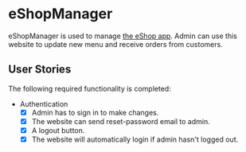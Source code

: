 # eShopManager

eShopManager is used to manage [the eShop app](https://github.com/truongdd03/eShop). Admin can use this website to update new menu and receive orders from customers.

## User Stories

The following required functionality is completed:

* Authentication
  - [x] Admin has to sign in to make changes.
  - [x] The website can send reset-password email to admin.
  - [x] A logout button.
  - [x] The website will automatically login if admin hasn't logged out.
